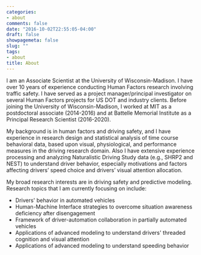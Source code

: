 ```yaml
---
categories:
- about
comments: false
date: "2016-10-02T22:55:05-04:00"
draft: false
showpagemeta: false
slug: ""
tags:
- about
title: About
---
```


I am an Associate Scientist at the University of Wisconsin-Madison. I have over 10 years of experience conducting Human Factors research involving traffic safety. I have served as a project manager/principal investigator on several Human Factors projects for US DOT and industry clients. Before joining the University of Wisconsin-Madison, I worked at MIT as a postdoctoral associate (2014-2016) and at Battelle Memorial Institute as a Principal Research Scientist (2016-2020). 

My background is in human factors and driving safety, and I have experience in research design and statistical analysis of time course behavioral data, based upon visual, physiological, and performance measures in the driving research domain. Also I have extensive experience processing and analyzing Naturalistic Driving Study data (e.g., SHRP2 and NEST) to understand driver behavior, especially motivations and factors affecting drivers’ speed choice and drivers’ visual attention allocation.

My broad research interests are in driving safety and predictive modeling. Research topics that I am currently focusing on include:
- Drivers' behavior in automated vehicles
- Human-Machine Interface strategies to overcome situation awareness deficiency after disengagement
- Framework of driver-automation collaboration in partially automated vehicles
- Applications of advanced modeling to understand drivers' threaded cognition and visual attention
- Applications of advanced modeling to understand speeding behavior